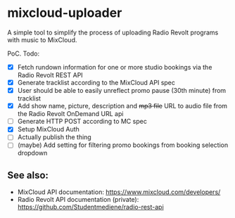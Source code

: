 # mixcloud-uploader

A simple tool to simplify the process of uploading Radio Revolt programs with music to MixCloud.

PoC. Todo:

- [x] Fetch rundown information for one or more studio bookings via the Radio Revolt REST API
- [x] Generate tracklist according to the MixCloud API spec
- [x] User should be able to easily unreflect promo pause (30th minute) from tracklist
- [x] Add show name, picture, description and ~~mp3 file~~ URL to audio file from the Radio Revolt OnDemand URL api
- [ ] Generate HTTP POST according to MC spec
- [x] Setup MixCloud Auth
- [ ] Actually publish the thing
- [ ] (maybe) Add setting for filtering promo bookings from booking selection dropdown

## See also:

- MixCloud API documentation: https://www.mixcloud.com/developers/
- Radio Revolt API documentation (private): https://github.com/Studentmediene/radio-rest-api

